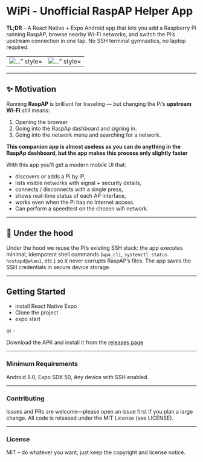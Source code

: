 # WiPi - Unofficial RaspAP Helper App

**TL;DR** – A React Native + Expo Android app that lets you add a Raspberry Pi running RaspAP, browse nearby Wi-Fi networks, and switch the Pi’s upstream connection in one tap. No SSH terminal gymnastics, no laptop required.

<table>
  <tr>
    <td width="50%"><img src="https://github.com/user-attachments/assets/f8ac0259-b7a6-4b5c-badc-0f7a933ef79b" alt="…” style="width:80%" /></td>
    <td width="50%"><img src="https://github.com/user-attachments/assets/ea38e11c-6332-482a-b4e8-eb1f487fda41" alt="…” style="width:80%" /></td>
  </tr>
</table>

---

## ✨ Motivation
Running **RaspAP** is brilliant for traveling — but changing the Pi’s **upstream Wi-Fi** still means:
1. Opening the browser
2. Going into the RaspAp dashboard and signing in.
3. Going into the network menu and searching for a network.

**This companion app is almost useless as you can do anything in the RaspAp dashboard, but the app makes this process only slightly faster** 

With this app you'll get a modern mobile UI that:

* discovers or adds a Pi by IP,
* lists visible networks with signal + security details,
* connects / disconnects with a single press,
* shows real-time status of each AP interface,
* works even when the Pi has no Internet access.
* Can perform a speedtest on the chosen wifi network.

---

## 🚀 Under the hood
Under the hood we reuse the Pi’s existing SSH stack: the app executes minimal, idempotent shell commands (`wpa_cli`, `systemctl status hostapd@wlan1`, etc.) so it never corrupts RaspAP’s files.
The app saves the SSH credentials in secure device storage.

---

## Getting Started
* install React Native Expo
* Clone the project 
* expo start

or -
  
Download the APK and install it from the <a href="https://github.com/moryoav/WiPi/releases">releases page</a>

---
### Minimum Requirements
Android 8.0, Expo SDK 50, Any device with SSH enabled.

---
### Contributing
Issues and PRs are welcome—please open an issue first if you plan a large change.
All code is released under the MIT License (see LICENSE).

---
### License
MIT – do whatever you want, just keep the copyright and license notice.
